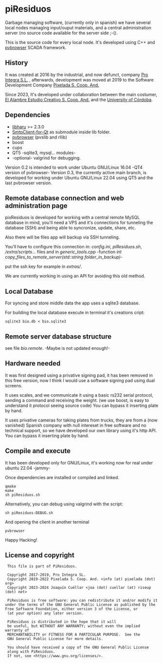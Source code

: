 # piResiduos

Garbage managing software, (currently only in spanish) we have several local nodes managing input/ouput materials, and a central administration server (no source code available for the server side ;-().

This is the source code for every local node. It's developed using C++ and [pvbrowser](https://github.com/pvbrowser/pvb) SCADA framework.

## History

It was created at 2016 by the industrial, and now defunct, company [Pro Integra S.L.](http://prointegra.es/) , afterwards, development was moved at 2019 to the Software Development Company [Pixelada S. Coop. And.](https://pixelada.org)

Since 2023, It's developed under collaboration between the main costumer, [El Alambre Estudio Creativo S. Coop. And.](https://elalambre.org/) and the [University of Córdoba](https://www.uco.es/).

## Dependencies

+ [libharu](https://github.com/libharu/libharu) >= 2.3.0
+ [SmtpClient-for-Qt](https://github.com/bluetiger9/SmtpClient-for-Qt) as submodule inside lib folder.
+ [pvbrowser](https://pvbrowser.de) (pvslib and rllib)
+ boost
+ cups
+ QT5 -sqlite3, mysql... modules-
+ -optional- valgrind for debugging.

Version 0.2 is intended to work under Ubuntu GNU/Linux 16.04 -QT4 version of pvbrowser-
Version 0.3, the currently active main branch, is developed for working under Ubuntu GNU/Linux 22.04 using QT5 and the last pvbrowser version.

## Remote database connection and web administration page

pixResiduos is developed for working with a central remote MySQL database in mind, you'll need a VPS and it's connections for tunneling the database (SSH) and being able to syncronize, update, share, etc.

Also there will be files app will backup via SSH tunneling.

You'll have to configure this connection in: *config.ini*, *piResiduos.sh*, */extra/scripts...* files and in *generic_tools.cpp* -function *int copy_files_to_remote_server(std::string folder_in_backup)*-

put the ssh key for example in *extras/*.

We are currently working in using an API for avoiding this old method.

## Local Database

For syncing and store middle data the app uses a sqlite3 database.

For building the local database execute in terminal it's creations cript:

```
sqlite3 bio.db < bio.sqlite3
```

## Remote server database structure

see file *bio.remote*. -Maybe is not updated enough!-

## Hardware needed

It was first designed using a privative signing pad, it has been removed in this free version, now I think I would use a software signing pad using dual screens.

It uses scales, and we communicate it using a basic rs232 serial protocol, sending a command and receiving the weight. (we use boost, is easy to understand it protocol seeing source code) You can bypass it inserting plate by hand.

It uses privative cameras for taking plates from trucks, they are from a (now vanished) Spanish company with null intereset in free software and no technical support, so we have developed our own library using it's http API. You can bypass it inserting plate by hand.

## Compile and execute

It has been developed only for GNU/Linux, it's working now for real under ubuntu 22.04 -jammy-

Once dependencies are installed or compiled and linked.
```
qmake
make
sh piResiduos.sh
```

Alternatively, you can debug using valgrind with the script:
```
sh piResiduos-DEBUG.sh
```

And opening the client in another terminal
```
pvbrowser
```
Happy Hacking!

## License and copyright
```
 This file is part of PiResiduos.

 Copyright 2017-2019, Pro Integra SL.
 Copyright 2019-2022 Pixelada S. Coop. And. <info (at) pixelada (dot) org>
 Copyright 2023-2024 Joaquín Cuéllar <joa (dot) cuellar (at) riseup (dot) net>

 PiResiduos is free software: you can redistribute it and/or modify it under the terms of the GNU General Public License as published by the Free Software Foundation, either version 3 of the License, or
 (at your option) any later version.

 PiResiduos is distributed in the hope that it will
 be useful, but WITHOUT ANY WARRANTY; without even the implied warranty of
 MERCHANTABILITY or FITNESS FOR A PARTICULAR PURPOSE.  See the
 GNU General Public License for more details.

 You should have received a copy of the GNU General Public License
 along with PiResiduos.
 If not, see <https://www.gnu.org/licenses/>.
```
